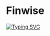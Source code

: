 # Finwise 

[![Typing SVG](https://readme-typing-svg.demolab.com?font=Fira+Code&pause=1000&width=800&lines=FinWise+%3A+The+AI+based+Financial+Solution+for+you;Utilizing+Retrieval+Augmented+Generation+;Capable+of+giving+powerful+insights)](https://git.io/typing-svg)
